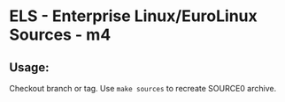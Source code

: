 # ELS - Enterprise Linux/EuroLinux Sources - m4
 
## Usage:
  Checkout branch or tag. Use `make sources` to recreate  SOURCE0 archive.
